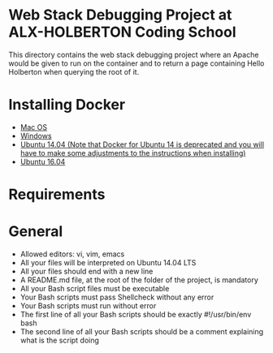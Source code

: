 # Web Stack Debugging Project at ALX-HOLBERTON Coding School
This directory contains the web stack debugging project where an Apache would be given to run on the container and to return a page containing Hello Holberton when querying the root of it.

# Installing Docker
* [Mac OS](https://alx-intranet.hbtn.io/rltoken/wuCgR0pVioCnvtMKTeMgdQ)
* [Windows](https://alx-intranet.hbtn.io/rltoken/9nVKpuQIDJhZoLP4mZmbRA)
* [Ubuntu 14.04 (Note that Docker for Ubuntu 14 is deprecated and you will have to make some adjustments to the instructions when installing)](https://alx-intranet.hbtn.io/rltoken/crVTooJdN8U8wATMvG2-og)
* [Ubuntu 16.04](https://alx-intranet.hbtn.io/rltoken/wTjFrD8iy96EZW9MFYwa9Q)

# Requirements
# General
* Allowed editors: vi, vim, emacs
* All your files will be interpreted on Ubuntu 14.04 LTS
* All your files should end with a new line
* A README.md file, at the root of the folder of the project, is mandatory
* All your Bash script files must be executable
* Your Bash scripts must pass Shellcheck without any error
* Your Bash scripts must run without error
* The first line of all your Bash scripts should be exactly #!/usr/bin/env bash
* The second line of all your Bash scripts should be a comment explaining what is the script doing
